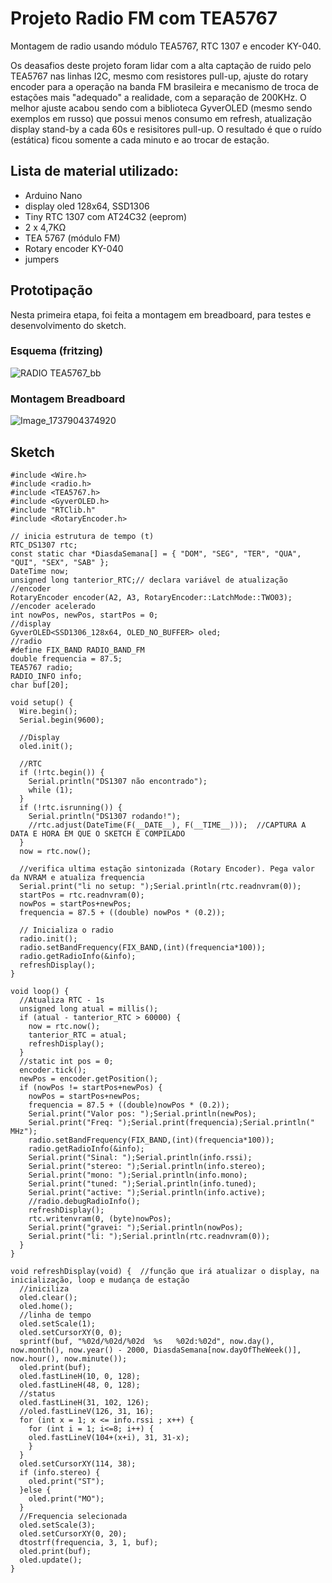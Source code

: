 # Projeto Radio FM com TEA5767
Montagem de radio usando módulo TEA5767, RTC 1307 e encoder KY-040.

Os deasafios deste projeto foram lidar com a alta captação de ruido pelo TEA5767 nas linhas I2C, mesmo com resistores pull-up, ajuste do rotary encoder para a operação na banda FM brasileira e mecanismo de troca de estações mais "adequado" a realidade, com a separação de 200KHz.
O melhor ajuste acabou sendo com a biblioteca GyverOLED (mesmo sendo exemplos em russo) que possui menos consumo em refresh, atualização display stand-by a cada 60s e resisitores pull-up. O resultado é que o ruído (estática) ficou somente a cada minuto e ao trocar de estação.

## Lista de material utilizado:
- Arduino Nano
- display oled 128x64, SSD1306
- Tiny RTC 1307 com AT24C32 (eeprom)
- 2 x 4,7KΩ 
- TEA 5767 (módulo FM)
- Rotary encoder KY-040
- jumpers
  
## Prototipação
Nesta primeira etapa, foi feita a montagem em breadboard, para testes e desenvolvimento do sketch.

### Esquema (fritzing)
![RADIO TEA5767_bb](https://github.com/user-attachments/assets/57de7a1d-037c-4be7-bd59-4c2d222fa449)

### Montagem Breadboard
![Image_1737904374920](https://github.com/user-attachments/assets/3936dc31-deb7-4c46-873b-30f348384df9)

## Sketch
```
#include <Wire.h>
#include <radio.h>
#include <TEA5767.h>
#include <GyverOLED.h>
#include "RTClib.h"
#include <RotaryEncoder.h>

// inicia estrutura de tempo (t)
RTC_DS1307 rtc;
const static char *DiasdaSemana[] = { "DOM", "SEG", "TER", "QUA", "QUI", "SEX", "SAB" };
DateTime now;
unsigned long tanterior_RTC;// declara variável de atualização
//encoder
RotaryEncoder encoder(A2, A3, RotaryEncoder::LatchMode::TWO03); //encoder acelerado
int nowPos, newPos, startPos = 0;
//display
GyverOLED<SSD1306_128x64, OLED_NO_BUFFER> oled;
//radio
#define FIX_BAND RADIO_BAND_FM
double frequencia = 87.5;
TEA5767 radio;
RADIO_INFO info;
char buf[20];

void setup() {
  Wire.begin();
  Serial.begin(9600);
  
  //Display
  oled.init();
  
  //RTC
  if (!rtc.begin()) {  
    Serial.println("DS1307 não encontrado");
    while (1);
  }
  if (!rtc.isrunning()) {               
    Serial.println("DS1307 rodando!");
    //rtc.adjust(DateTime(F(__DATE__), F(__TIME__)));  //CAPTURA A DATA E HORA EM QUE O SKETCH É COMPILADO
  }
  now = rtc.now();
  
  //verifica ultima estação sintonizada (Rotary Encoder). Pega valor da NVRAM e atualiza frequencia
  Serial.print("li no setup: ");Serial.println(rtc.readnvram(0));
  startPos = rtc.readnvram(0);
  nowPos = startPos+newPos;
  frequencia = 87.5 + ((double) nowPos * (0.2));
  
  // Inicializa o radio
  radio.init();
  radio.setBandFrequency(FIX_BAND,(int)(frequencia*100));
  radio.getRadioInfo(&info);
  refreshDisplay();
}

void loop() {
  //Atualiza RTC - 1s
  unsigned long atual = millis();
  if (atual - tanterior_RTC > 60000) {
    now = rtc.now();
    tanterior_RTC = atual;
    refreshDisplay();
  }
  //static int pos = 0;
  encoder.tick();
  newPos = encoder.getPosition();
  if (nowPos != startPos+newPos) {
    nowPos = startPos+newPos;
    frequencia = 87.5 + ((double)nowPos * (0.2));
    Serial.print("Valor pos: ");Serial.println(newPos);
    Serial.print("Freq: ");Serial.print(frequencia);Serial.println(" MHz");
    radio.setBandFrequency(FIX_BAND,(int)(frequencia*100)); 
    radio.getRadioInfo(&info);
    Serial.print("Sinal: ");Serial.println(info.rssi);
    Serial.print("stereo: ");Serial.println(info.stereo);
    Serial.print("mono: ");Serial.println(info.mono);
    Serial.print("tuned: ");Serial.println(info.tuned);    
    Serial.print("active: ");Serial.println(info.active); 
    //radio.debugRadioInfo();
    refreshDisplay();
    rtc.writenvram(0, (byte)nowPos);
    Serial.print("gravei: ");Serial.println(nowPos);
    Serial.print("li: ");Serial.println(rtc.readnvram(0)); 
  }
}

void refreshDisplay(void) {  //função que irá atualizar o display, na inicialização, loop e mudança de estação
  //iniciliza
  oled.clear();
  oled.home();
  //linha de tempo
  oled.setScale(1);
  oled.setCursorXY(0, 0);
  sprintf(buf, "%02d/%02d/%02d  %s   %02d:%02d", now.day(), now.month(), now.year() - 2000, DiasdaSemana[now.dayOfTheWeek()], now.hour(), now.minute());
  oled.print(buf);
  oled.fastLineH(10, 0, 128);
  oled.fastLineH(48, 0, 128);
  //status
  oled.fastLineH(31, 102, 126);
  //oled.fastLineV(126, 31, 16);
  for (int x = 1; x <= info.rssi ; x++) {
    for (int i = 1; i<=8; i++) {
    oled.fastLineV(104+(x+i), 31, 31-x);  
    }
  }
  oled.setCursorXY(114, 38);
  if (info.stereo) {
    oled.print("ST");
  }else {
    oled.print("MO");
  }
  //Frequencia selecionada
  oled.setScale(3);
  oled.setCursorXY(0, 20);
  dtostrf(frequencia, 3, 1, buf);
  oled.print(buf);
  oled.update();
}
```
